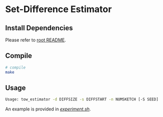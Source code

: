 # Set-Difference Estimator

## Install Dependencies

Please refer to [root README](../README.md).


## Compile 

```bash
# compile
make
```


## Usage

```bash
Usage: tow_estimator -d DIFFSIZE -s DIFFSTART -n NUMSKETCH [-S SEED]
```

An example is provided in *[experiment.sh](./experiment.sh)*.